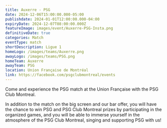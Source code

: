 ```yaml
---
title: Auxerre - PSG
date: 2024-12-06T15:00:00.000-05:00
publishdate: 2024-01-01T12:00:00.000-04:00
expiryDate: 2024-12-07T08:00:00.000Z
featureImage: images/event/Auxerre-PSG-Insta.png
definitiveDate: true
categories: Match
eventType: match
shortDescription: Ligue 1
homeLogo: /images/teams/Auxerre.png
awayLogo: /images/teams/PSG.png
homeTeam: Auxerre
awayTeam: PSG
location: Union Française de Montréal
link: https://facebook.com/psgclubmontreal/events
---
```


Come and experience the PSG match at the Union Française with the PSG Club Montreal.

In addition to the match on the big screen and our bar offer, you will have the chance to win PSG and PSG Club Montreal prizes by participating in the organized games, and you will be able to immerse yourself in the atmosphere of the PSG Club Montreal, singing and supporting PSG with us!
